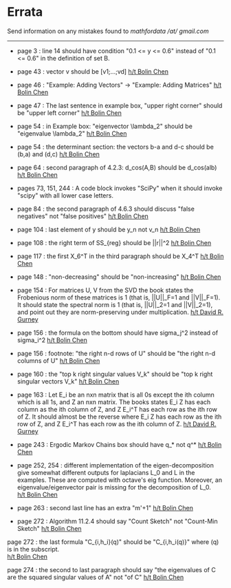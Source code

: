 # Errata

Send information on any mistakes found to *mathfordata /at/ gmail.com*

---
* page 3 : line 14 should have condition "0.1 <= y <= 0.6" instead of "0.1 <= 0.6" in the definition of set B.  

* page 43 : vector v should be [v1;...;vd] 
  [h/t Bolin Chen](https://teacher.nwpu.edu.cn/m/en/2015010039.html)
  
* page 46 :  "Example: Adding Vectors" -> "Example: Adding Matrices"
  [h/t Bolin Chen](https://teacher.nwpu.edu.cn/m/en/2015010039.html)

* page 47 : The last sentence in example box, "upper right corner" should be "upper left corner"
  [h/t Bolin Chen](https://teacher.nwpu.edu.cn/m/en/2015010039.html)

* page 54 : in Example box: "eigenvector \lambda_2" should be "eigenvalue \lambda_2"
  [h/t Bolin Chen](https://teacher.nwpu.edu.cn/m/en/2015010039.html)

* page 54 : the determinant section:  the vectors b-a and d-c should be (b,a) and (d,c)
  [h/t Bolin Chen](https://teacher.nwpu.edu.cn/m/en/2015010039.html)
 
* page 64 : second paragraph of 4.2.3: d_cos(A,B) should be d_cos(alb)
  [h/t Bolin Chen](https://teacher.nwpu.edu.cn/m/en/2015010039.html)

* pages 73, 151, 244 : A code block invokes "SciPy" when it should invoke "scipy" with all lower case letters.  

* page 84 : the second paragraph of 4.6.3 should discuss "false negatives" not "false positives"
  [h/t Bolin Chen](https://teacher.nwpu.edu.cn/m/en/2015010039.html)
  
* page 104 : last element of y should be y_n not v_n
  [h/t Bolin Chen](https://teacher.nwpu.edu.cn/m/en/2015010039.html)
  
* page 108 : the right term of SS_{reg} should be ||r||^2
  [h/t Bolin Chen](https://teacher.nwpu.edu.cn/m/en/2015010039.html)
  
* page 117 : the first X_6^T in the third paragraph should be X_4^T
  [h/t Bolin Chen](https://teacher.nwpu.edu.cn/m/en/2015010039.html)
  
* page 148 : "non-decreasing" should be "non-increasing"
  [h/t Bolin Chen](https://teacher.nwpu.edu.cn/m/en/2015010039.html)

* page 154 : For matrices U, V from the SVD the book states the Frobenious norm of these matrices is 1 (that is, \|\|U\|\|_F=1 and \|\|V\|\|_F=1).  It should state the spectral norm is 1 (that is, \|\|U\|\|_2=1 and \|\|V\|\|_2=1), and point out they are norm-preserving under multiplication.  [h/t David R. Gurney](https://www.maa.org/press/maa-reviews/mathematical-foundations-for-data-analysis)

* page 156 : the formula on the bottom should have sigma_j^2 instead of sigma_i^2
  [h/t Bolin Chen](https://teacher.nwpu.edu.cn/m/en/2015010039.html)
  
* page 156 : footnote: "the right n-d rows of U" should be "the right n-d columns of U"
  [h/t Bolin Chen](https://teacher.nwpu.edu.cn/m/en/2015010039.html)

* page 160 : the "top k right singular values V_k" should be "top k right singular vectors V_k"
  [h/t Bolin Chen](https://teacher.nwpu.edu.cn/m/en/2015010039.html)

* page 163 : Let E_i be an nxn matrix that is all 0s except the ith column which is all 1s, and Z an nxn matrix.  The books states E_i Z has each column as the ith column of Z, and Z E_i^T has each row as the ith row of Z.  It should almost be the reverse where E_i Z has each row as the ith row of Z, and Z E_i^T has each row as the ith column of Z.   [h/t David R. Gurney](https://www.maa.org/press/maa-reviews/mathematical-foundations-for-data-analysis)

* page 243 : Ergodic Markov Chains box should have q_* not q^*
  [h/t Bolin Chen](https://teacher.nwpu.edu.cn/m/en/2015010039.html)
  
* page 252, 254 : different implementation of the eigen-decomposition give somewhat different outputs for laplacians L_0 and L in the examples.  These are computed with octave's eig function.  Moreover, an eigenvalue/eigenvector pair is missing for the decomposition of L_0.  
  [h/t Bolin Chen](https://teacher.nwpu.edu.cn/m/en/2015010039.html)

* page 263 : second last line has an extra "m'+1"
  [h/t Bolin Chen](https://teacher.nwpu.edu.cn/m/en/2015010039.html)
  
* page 272 : Algorithm 11.2.4 should say "Count Sketch" not "Count-Min Sketch"
  [h/t Bolin Chen](https://teacher.nwpu.edu.cn/m/en/2015010039.html)
  
page 272 : the last formula "C_{i,h_i}(q)" should be "C_{i,h_i(q)}" where (q) is in the subscript.  
  [h/t Bolin Chen](https://teacher.nwpu.edu.cn/m/en/2015010039.html)

page 274 : the second to last paragraph should say "the eigenvalues of C are the squared singular values of A" not "of C"
  [h/t Bolin Chen](https://teacher.nwpu.edu.cn/m/en/2015010039.html)
